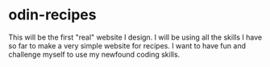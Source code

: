 # odin-recipes
This will be the first "real" website I design. I will be using all the skills I have so far to make a very simple website for recipes. I want to have fun and challenge myself to use my newfound coding skills.